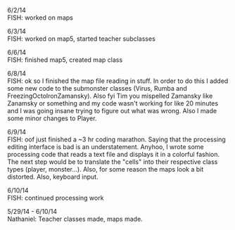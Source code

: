 6/2/14<br>
FISH: worked on maps

6/3/14<br>
FISH: worked on map5, started teacher subclasses

6/6/14<br>
FISH: finished map5, created map class

6/8/14<br>
FISH: ok so I finished the map file reading in stuff. In order to do this I added some new code to the submonster classes (Virus, Rumba and FreezingOctoIronZamansky). Also fyi Tim you mispelled Zamansky like Zanamsky or something and my code wasn't working for like 20 minutes and I was going insane trying to figure out what was wrong. Also I made some minor changes to Player.

6/9/14<br>
FISH: oof just finished a ~3 hr coding marathon. Saying that the processing editing interface is bad is an understatement. Anyhoo, I wrote some processing code that reads a text file and displays it in a colorful fashion. The next step would be to translate the "cells" into their respective class types (player, monster...). Also, for some reason the maps look a bit distorted. Also, keyboard input.

6/10/14<br>
FISH: continued processing work

5/29/14 - 6/10/14<br>
Nathaniel: Teacher classes made, maps made.
